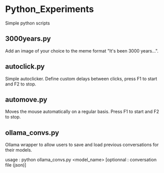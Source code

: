 # Python_Experiments
 Simple python scripts

## 3000years.py

Add an image of your choice to the meme format "It's been 3000 years...".

## autoclick.py

Simple autoclicker. Define custom delays between clicks, press F1 to start and F2 to stop.

## automove.py

Moves the mouse automatically on a regular basis. Press F1 to start and F2 to stop.

## ollama_convs.py

Ollama wrapper to allow users to save and load previous conversations for their models.

usage : python ollama_convs.py <model_name> [optionnal : conversation file (json)]
